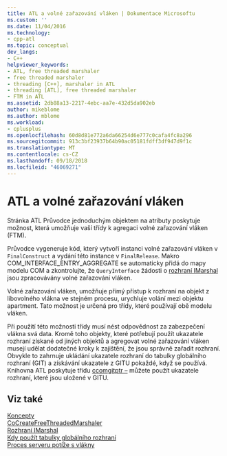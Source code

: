 ```yaml
---
title: ATL a volné zařazování vláken | Dokumentace Microsoftu
ms.custom: ''
ms.date: 11/04/2016
ms.technology:
- cpp-atl
ms.topic: conceptual
dev_langs:
- C++
helpviewer_keywords:
- ATL, free threaded marshaler
- free threaded marshaler
- threading [C++], marshaler in ATL
- threading [ATL], free threaded marshaler
- FTM in ATL
ms.assetid: 2db88a13-2217-4ebc-aa7e-432d5da902eb
author: mikeblome
ms.author: mblome
ms.workload:
- cplusplus
ms.openlocfilehash: 60d8d81e772a6da66254d6e777c0cafa4fc8a296
ms.sourcegitcommit: 913c3bf23937b64b90ac05181fdff3df947d9f1c
ms.translationtype: MT
ms.contentlocale: cs-CZ
ms.lasthandoff: 09/18/2018
ms.locfileid: "46069271"
---
```

# <a name="atl-and-the-free-threaded-marshaler"></a>ATL a volné zařazování vláken

Stránka ATL Průvodce jednoduchým objektem na atributy poskytuje možnost, která umožňuje vaší třídy k agregaci volné zařazování vláken (FTM).

Průvodce vygeneruje kód, který vytvoří instanci volné zařazování vláken v `FinalConstruct` a vydání této instance v `FinalRelease`. Makro COM_INTERFACE_ENTRY_AGGREGATE se automaticky přidá do mapy modelu COM a zkontrolujte, že `QueryInterface` žádosti o [rozhraní IMarshal](/windows/desktop/api/objidlbase/nn-objidlbase-imarshal) jsou zpracovávány volné zařazování vláken.

Volné zařazování vláken, umožňuje přímý přístup k rozhraní na objekt z libovolného vlákna ve stejném procesu, urychluje volání mezi objektu apartment. Tato možnost je určená pro třídy, které používají obě modelu vláken.

Při použití této možnosti třídy musí nést odpovědnost za zabezpečení vlákna svá data. Kromě toho objekty, které potřebují použít ukazatele rozhraní získané od jiných objektů a agregovat volné zařazování vláken musejí udělat dodatečné kroky k zajištění, že jsou správně zařadit rozhraní. Obvykle to zahrnuje ukládání ukazatele rozhraní do tabulky globálního rozhraní (GIT) a získávání ukazatele z GITU pokaždé, když se používá. Knihovna ATL poskytuje třídu [ccomgitptr –](../atl/reference/ccomgitptr-class.md) můžete použít ukazatele rozhraní, které jsou uložené v GITU.

## <a name="see-also"></a>Viz také

[Koncepty](../atl/active-template-library-atl-concepts.md)<br/>
[CoCreateFreeThreadedMarshaler](/windows/desktop/api/combaseapi/nf-combaseapi-cocreatefreethreadedmarshaler)<br/>
[Rozhraní IMarshal](/windows/desktop/api/objidlbase/nn-objidlbase-imarshal)<br/>
[Kdy použít tabulky globálního rozhraní](/windows/desktop/com/when-to-use-the-global-interface-table)<br/>
[Proces serveru potíže s vlákny](/windows/desktop/com/in-process-server-threading-issues)

